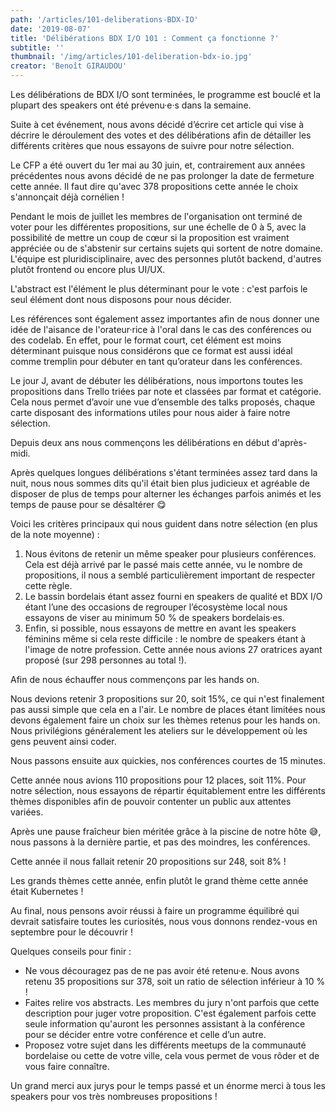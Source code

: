 ```yaml
---
path: '/articles/101-deliberations-BDX-IO'
date: '2019-08-07'
title: 'Délibérations BDX I/O 101 : Comment ça fonctionne ?'
subtitle: ''
thumbnail: '/img/articles/101-deliberation-bdx-io.jpg'
creator: 'Benoît GIRAUDOU'
---
```


Les délibérations de BDX I/O sont terminées, le programme est bouclé et la plupart des speakers ont été prévenu·e·s dans la semaine.

Suite à cet événement, nous avons décidé d’écrire cet article qui vise à décrire le déroulement des votes et des délibérations afin de détailler les différents critères que nous essayons de suivre pour notre sélection.

Le CFP a été ouvert du 1er mai au 30 juin, et, contrairement aux années précédentes nous avons décidé de ne pas prolonger la date de fermeture cette année. Il faut dire qu'avec 378 propositions cette année le choix s'annonçait déjà cornélien !

Pendant le mois de juillet les membres de l'organisation ont terminé de voter pour les différentes propositions, sur une échelle de 0 à 5, avec la possibilité de mettre un coup de cœur si la proposition est vraiment appréciée ou de s'abstenir sur certains sujets qui sortent de notre domaine. L'équipe est pluridisciplinaire, avec des personnes plutôt backend, d'autres plutôt frontend ou encore plus UI/UX.

L'abstract est l'élément le plus déterminant pour le vote : c'est parfois le seul élément dont nous disposons pour nous décider.

Les références sont également assez importantes afin de nous donner une idée de l'aisance de l'orateur·rice à l'oral dans le cas des conférences ou des codelab. En effet, pour le format court, cet élément est moins déterminant puisque nous considérons que ce format est aussi idéal comme tremplin pour débuter en tant qu’orateur dans les conférences.

Le jour J, avant de débuter les délibérations, nous importons toutes les propositions dans Trello triées par note et classées par format et catégorie. Cela nous permet d’avoir une vue d’ensemble des talks proposés, chaque carte disposant des informations utiles pour nous aider à faire notre sélection.

Depuis deux ans nous commençons les délibérations en début d'après-midi.

Après quelques longues délibérations s'étant terminées assez tard dans la nuit, nous nous sommes dits qu'il était bien plus judicieux et agréable de disposer de plus de temps pour alterner les échanges parfois animés et les temps de pause pour se désaltérer 😋

Voici les critères principaux qui nous guident dans notre sélection (en plus de la note moyenne) :

1.  Nous évitons de retenir un même speaker pour plusieurs conférences. Cela est déjà arrivé par le passé mais cette année, vu le nombre de propositions, il nous a semblé particulièrement important de respecter cette règle.
2.  Le bassin bordelais étant assez fourni en speakers de qualité et BDX I/O étant l’une des occasions de regrouper l’écosystème local nous essayons de viser au minimum 50 % de speakers bordelais·es.
3.  Enfin, si possible, nous essayons de mettre en avant les speakers féminins même si cela reste difficile : le nombre de speakers étant à l'image de notre profession. Cette année nous avions 27 oratrices ayant proposé (sur 298 personnes au total !).

Afin de nous échauffer nous commençons par les hands on.

Nous devions retenir 3 propositions sur 20, soit 15%, ce qui n'est finalement pas aussi simple que cela en a l'air. Le nombre de places étant limitées nous devons également faire un choix sur les thèmes retenus pour les hands on. Nous privilégions généralement les ateliers sur le développement où les gens peuvent ainsi coder.

Nous passons ensuite aux quickies, nos conférences courtes de 15 minutes.

Cette année nous avions 110 propositions pour 12 places, soit 11%. Pour notre sélection, nous essayons de répartir équitablement entre les différents thèmes disponibles afin de pouvoir contenter un public aux attentes variées.

Après une pause fraîcheur bien méritée grâce à la piscine de notre hôte 😅, nous passons à la dernière partie, et pas des moindres, les conférences.

Cette année il nous fallait retenir 20 propositions sur 248, soit 8% !

Les grands thèmes cette année, enfin plutôt le grand thème cette année était Kubernetes !

Au final, nous pensons avoir réussi à faire un programme équilibré qui devrait satisfaire toutes les curiosités, nous vous donnons rendez-vous en septembre pour le découvrir !

Quelques conseils pour finir :

- Ne vous découragez pas de ne pas avoir été retenu·e. Nous avons retenu 35 propositions sur 378, soit un ratio de sélection inférieur à 10 % !
- Faites relire vos abstracts. Les membres du jury n'ont parfois que cette description pour juger votre proposition. C'est également parfois cette seule information qu'auront les personnes assistant à la conférence pour se décider entre votre conférence et celle d’un autre.
- Proposez votre sujet dans les différents meetups de la communauté bordelaise ou cette de votre ville, cela vous permet de vous rôder et de vous faire connaître.

Un grand merci aux jurys pour le temps passé et un énorme merci à tous les speakers pour vos très nombreuses propositions !
